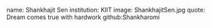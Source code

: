 name: Shankhajit Sen
institution: KIIT
image: ShankhajitSen.jpg
quote: Dream comes true with hardwork
github:Shankharomi